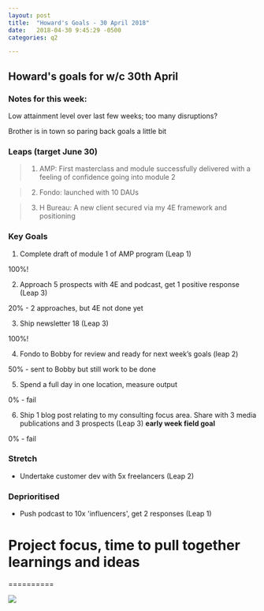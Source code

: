 ```yaml
---
layout: post
title:  "Howard's Goals - 30 April 2018"
date:   2018-04-30 9:45:29 -0500
categories: q2

---
```


## Howard's goals for w/c 30th April
  
  
### Notes for this week:
Low attainment level over last few weeks; too many disruptions?

Brother is in town so paring back goals a little bit


### Leaps (target June 30)

> 1. AMP: First masterclass and module successfully delivered with a feeling of confidence going into module 2

> 2. Fondo: launched with 10 DAUs

> 3. H Bureau: A new client secured via my 4E framework and positioning

  
### Key Goals

1. Complete draft of module 1 of AMP program (Leap 1)

100%!


2. Approach 5 prospects with 4E and podcast, get 1 positive response (Leap 3)

20% - 2 approaches, but 4E not done yet


3. Ship newsletter 18 (Leap 3)

100%!


4. Fondo to Bobby for review and ready for next week’s goals (leap 2) 

50% - sent to Bobby but still work to be done



5. Spend a full day in one location, measure output

0% - fail


6. Ship 1 blog post relating to my consulting focus area. Share with 3 media publications and 3 prospects (Leap 3) **early week field goal **

0% - fail



### Stretch

- Undertake customer dev with 5x freelancers (Leap 2)



### Deprioritised

- Push podcast to 10x 'influencers', get 2 responses (Leap 1)



# Project focus, time to pull together learnings and ideas
==========

![](https://media.giphy.com/media/J8jdRmc2dWLXW/giphy.gif)

